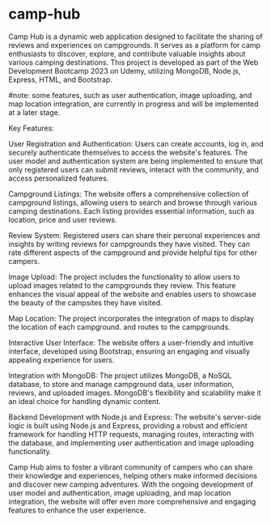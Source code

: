 # camp-hub
Camp Hub is a dynamic web application designed to facilitate the sharing of reviews and experiences on campgrounds. It serves as a platform for camp enthusiasts to discover, explore, and contribute valuable insights about various camping destinations. This project is developed as part of the Web Development Bootcamp 2023 on Udemy, utilizing MongoDB, Node.js, Express, HTML, and Bootstrap.

#note: 
some features, such as user authentication, image uploading, and map location integration, are currently in progress and will be implemented at a later stage.

Key Features:

User Registration and Authentication: Users can create accounts, log in, and securely authenticate themselves to access the website's features. The user model and authentication system are being implemented to ensure that only registered users can submit reviews, interact with the community, and access personalized features.

Campground Listings: The website offers a comprehensive collection of campground listings, allowing users to search and browse through various camping destinations. Each listing provides essential information, such as location, price and user reviews.

Review System: Registered users can share their personal experiences and insights by writing reviews for campgrounds they have visited. They can rate different aspects of the campground and provide helpful tips for other campers.

Image Upload: The project includes the functionality to allow users to upload images related to the campgrounds they review. This feature enhances the visual appeal of the website and enables users to showcase the beauty of the campsites they have visited.

Map Location: The project incorporates the integration of maps to display the location of each campground.  and routes to the campgrounds.

Interactive User Interface: The website offers a user-friendly and intuitive interface, developed using Bootstrap, ensuring an engaging and visually appealing experience for users.

Integration with MongoDB: The project utilizes MongoDB, a NoSQL database, to store and manage campground data, user information, reviews, and uploaded images. MongoDB's flexibility and scalability make it an ideal choice for handling dynamic content.

Backend Development with Node.js and Express: The website's server-side logic is built using Node.js and Express, providing a robust and efficient framework for handling HTTP requests, managing routes, interacting with the database, and implementing user authentication and image uploading functionality.

Camp Hub aims to foster a vibrant community of campers who can share their knowledge and experiences, helping others make informed decisions and discover new camping adventures. With the ongoing development of user model and authentication, image uploading, and map location integration, the website will offer even more comprehensive and engaging features to enhance the user experience.
